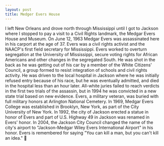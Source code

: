```yaml
---
layout: post
title: Medger Evers House 
---
```

I left New Orleans and drove north through Mississippi until I got to Jackson where I stopped to pay a visit to a Civil Rights landmark, the Medgar Evers House and Museum. 
On June 12, 1963 Medgar Evers was assassinated here in his carport at the age of 37. Evers was a civil rights activist and the NAACP's first field secretary for Mississippi. 
Evers worked to overturn segregation at the University of Mississippi, secure voting rights for African Americans and other changes in the segregated South. 
He was shot in the back as he was getting out of his car by a member of the White Citizens' Council, a group formed to resist integration of schools and civil rights activity. 
He was driven to the local hospital in Jackson where he was initially refused entry because of his race, but he was eventually admitted, and died in the hospital less than an hour later. 
All-white juries failed to reach verdicts in the first two trials of the assassin, but in 1994 he was convicted in a new state trial based on new evidence.
Evers, a military veteran, was buried with full military honors at Arlington National Cemetery.
In 1969, Medgar Evers College was established in Brooklyn, New York, as part of the City University of New York.
In 1992, the city of Jackson erected a statue in honor of Evers and part of U.S. Highway 49 in Jackson was renamed in Evers' honor. 
In 2004, the Jackson City Council changed the name of the city's airport to "Jackson-Medgar Wiley Evers International Airport" in his honor.
Evers is remembered for saying "You can kill a man, but you can't kill an idea."
👊




